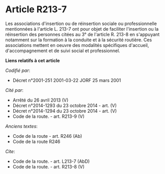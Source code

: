 # Article R213-7

Les associations d'insertion ou de réinsertion sociale ou professionnelle mentionnées à l'article L. 213-7 ont pour objet de
faciliter l'insertion ou la réinsertion des personnes citées au 3° de l'article R. 213-8 en s'appuyant notamment sur la
formation à la conduite et à la sécurité routière. Ces associations mettent en oeuvre des modalités spécifiques d'accueil,
d'accompagnement et de suivi social et professionnel.

**Liens relatifs à cet article**

_Codifié par_:

  - Décret n°2001-251 2001-03-22 JORF 25 mars 2001

_Cité par_:

  - Arrêté du 26 avril 2013 (V)
  - Décret n°2014-1293 du 23 octobre 2014 - art. (V)
  - Décret n°2014-1294 du 23 octobre 2014 - art. (V)
  - Code de la route. - art. R213-9 (V)

_Anciens textes_:

  - Code de la route - art. R246 (Ab)
  - Code de la route R246

_Cite_:

  - Code de la route. - art. L213-7 (AbD)
  - Code de la route. - art. R213-8 (V)
